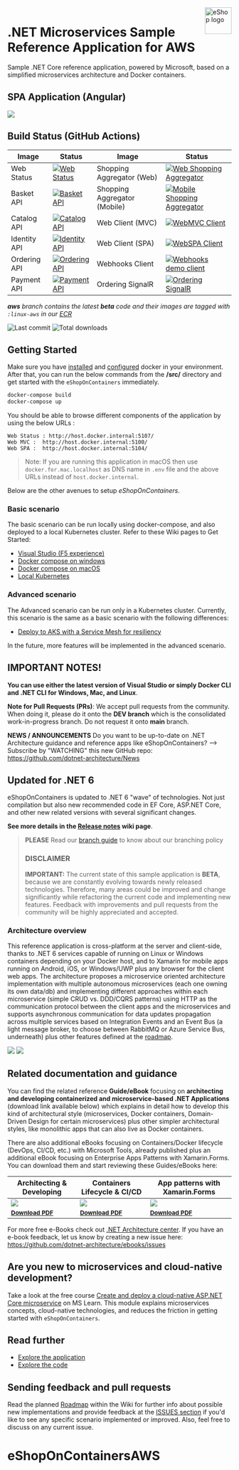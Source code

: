 <a href="https://dot.net/architecture">
   <img src="https://github.com/dotnet-architecture/eShopOnContainers/raw/dev/img/eshop_logo.png" alt="eShop logo" title="eShopOnContainers" align="right" height="60" />
</a>

# .NET Microservices Sample Reference Application for AWS

Sample .NET Core reference application, powered by Microsoft, based on a simplified microservices architecture and Docker containers.

## SPA Application (Angular)

![](img/eshop-spa-app-home.png)

## Build Status (GitHub Actions)

| Image | Status | Image | Status |
| ------------- | ------------- | ------------- | ------------- |
| Web Status |  [![Web Status](https://github.com/zodraz/eShopOnContainersAWS/workflows/webstatus/badge.svg?branch=aws)](https://github.com/zodraz/eShopOnContainersAWS/actions?query=workflow%3Awebstatus) | Shopping Aggregator (Web) | [![Web Shopping Aggregator](https://github.com/zodraz/eShopOnContainersAWS/workflows/webshoppingagg/badge.svg)](https://github.com/zodraz/eShopOnContainersAWS/actions?query=workflow%3Awebshoppingagg) |
| Basket API | [![Basket API](https://github.com/zodraz/eShopOnContainersAWS/workflows/basket-api/badge.svg?branch=aws)](https://github.com/zodraz/eShopOnContainersAWS/actions?query=workflow%3Abasket-api) | Shopping Aggregator (Mobile) | [![Mobile Shopping Aggregator](https://github.com/zodraz/eShopOnContainersAWS/workflows/mobileshoppingagg/badge.svg?branch=aws)](https://github.com/zodraz/eShopOnContainersAWS/actions?query=workflow%3Amobileshoppingagg) |
| Catalog API | [![Catalog API](https://github.com/zodraz/eShopOnContainersAWS/workflows/catalog-api/badge.svg)](https://github.com/zodraz/eShopOnContainersAWS/actions?query=workflow%3Acatalog-api) | Web Client (MVC) | [![WebMVC Client](https://github.com/zodraz/eShopOnContainersAWS/workflows/webmvc/badge.svg?branch=aws)](https://github.com/zodraz/eShopOnContainersAWS/actions?query=workflow%3Awebmvc) |
|Identity API | [![Identity API](https://github.com/zodraz/eShopOnContainersAWS/workflows/identity-api/badge.svg?branch=aws)](https://github.com/zodraz/eShopOnContainersAWS/actions?query=workflow%3Aidentity-api) | Web Client (SPA) | [![WebSPA Client](https://github.com/zodraz/eShopOnContainersAWS/workflows/webspa/badge.svg?branch=aws)](https://github.com/zodraz/eShopOnContainersAWS/actions?query=workflow%3Awebspa) |
| Ordering API | [![Ordering API](https://github.com/zodraz/eShopOnContainersAWS/workflows/ordering-api/badge.svg?branch=aws)](https://github.com/zodraz/eShopOnContainersAWS/actions?query=workflow%3Aordering-api) | Webhooks Client | [![Webhooks demo client](https://github.com/zodraz/eShopOnContainersAWS/workflows/webhooks-client/badge.svg)](https://github.com/zodraz/eShopOnContainersAWS/actions?query=workflow%3Awebhooks-client) |
| Payment API | [![Payment API](https://github.com/zodraz/eShopOnContainersAWS/workflows/payment-api/badge.svg?branch=aws)](https://github.com/zodraz/eShopOnContainersAWS/actions?query=workflow%3Apayment-api) | Ordering SignalR | [![Ordering SignalR](https://github.com/zodraz/eShopOnContainersAWS/workflows/ordering-signalrhub/badge.svg)](https://github.com/zodraz/eShopOnContainersAWS/actions?query=workflow%3Aordering-signalrhub) | |

_**aws** branch contains the latest **beta** code and their images are tagged with `:linux-aws` in our [ECR](https://405110379174.dkr.ecr.eu-central-1.amazonaws.com/eshop)_

![Last commit](https://img.shields.io/github/last-commit/zodraz/eShopOnContainers?style=plastic)
![Total downloads](https://img.shields.io/github/downloads/zodraz/eShopOnContainers/total)

## Getting Started

Make sure you have [installed](https://docs.docker.com/docker-for-windows/install/) and [configured](https://github.com/dotnet-architecture/eShopOnContainers/wiki/Windows-setup#configure-docker) docker in your environment. After that, you can run the below commands from the **/src/** directory and get started with the `eShopOnContainers` immediately.

```powershell
docker-compose build
docker-compose up
```

You should be able to browse different components of the application by using the below URLs :

```
Web Status : http://host.docker.internal:5107/
Web MVC :  http://host.docker.internal:5100/
Web SPA :  http://host.docker.internal:5104/
```

> Note: If you are running this application in macOS then use `docker.for.mac.localhost` as DNS name in `.env` file and the above URLs instead of `host.docker.internal`.

Below are the other avenues to setup _eShopOnContainers_.

### Basic scenario

The basic scenario can be run locally using docker-compose, and also deployed to a local Kubernetes cluster. Refer to these Wiki pages to Get Started:

- [Visual Studio (F5 experience)](https://github.com/dotnet-architecture/eShopOnContainers/wiki/Windows-setup#optional---use-visual-studio)
- [Docker compose on windows](https://github.com/dotnet-architecture/eShopOnContainers/wiki/Windows-setup)
- [Docker compose on macOS](https://github.com/dotnet-architecture/eShopOnContainers/wiki/Mac-setup)
- [Local Kubernetes](https://github.com/dotnet-architecture/eShopOnContainers/wiki/Deploy-to-Local-Kubernetes)

### Advanced scenario

The Advanced scenario can be run only in a Kubernetes cluster. Currently, this scenario is the same as a basic scenario with the following differences:

- [Deploy to AKS with a Service Mesh for resiliency](<https://github.com/dotnet-architecture/eShopOnContainers/wiki/Deploy-to-Azure-Kubernetes-Service-(AKS)>)

In the future, more features will be implemented in the advanced scenario.

## IMPORTANT NOTES!

**You can use either the latest version of Visual Studio or simply Docker CLI and .NET CLI for Windows, Mac, and Linux**.

**Note for Pull Requests (PRs)**: We accept pull requests from the community. When doing it, please do it onto the **DEV branch** which is the consolidated work-in-progress branch. Do not request it onto **main** branch.

**NEWS / ANNOUNCEMENTS**
Do you want to be up-to-date on .NET Architecture guidance and reference apps like eShopOnContainers? --> Subscribe by "WATCHING" this new GitHub repo: https://github.com/dotnet-architecture/News

## Updated for .NET 6

eShopOnContainers is updated to .NET 6 "wave" of technologies. Not just compilation but also new recommended code in EF Core, ASP.NET Core, and other new related versions with several significant changes.

**See more details in the [Release notes](https://github.com/dotnet-architecture/eShopOnContainers/wiki/Release-notes) wiki page**.

> **PLEASE** Read our [branch guide](./branch-guide.md) to know about our branching policy
>
> ### DISCLAIMER
>
> **IMPORTANT:** The current state of this sample application is **BETA**, because we are constantly evolving towards newly released technologies. Therefore, many areas could be improved and change significantly while refactoring the current code and implementing new features. Feedback with improvements and pull requests from the community will be highly appreciated and accepted.

### Architecture overview

This reference application is cross-platform at the server and client-side, thanks to .NET 6 services capable of running on Linux or Windows containers depending on your Docker host, and to Xamarin for mobile apps running on Android, iOS, or Windows/UWP plus any browser for the client web apps.
The architecture proposes a microservice oriented architecture implementation with multiple autonomous microservices (each one owning its own data/db) and implementing different approaches within each microservice (simple CRUD vs. DDD/CQRS patterns) using HTTP as the communication protocol between the client apps and the microservices and supports asynchronous communication for data updates propagation across multiple services based on Integration Events and an Event Bus (a light message broker, to choose between RabbitMQ or Azure Service Bus, underneath) plus other features defined at the [roadmap](https://github.com/dotnet-architecture/eShopOnContainers/wiki/Roadmap).

![](img/eshop_logo.png)
![](img/eShopOnContainers-architecture.png)

## Related documentation and guidance

You can find the related reference **Guide/eBook** focusing on **architecting and developing containerized and microservice-based .NET Applications** (download link available below) which explains in detail how to develop this kind of architectural style (microservices, Docker containers, Domain-Driven Design for certain microservices) plus other simpler architectural styles, like monolithic apps that can also live as Docker containers.

There are also additional eBooks focusing on Containers/Docker lifecycle (DevOps, CI/CD, etc.) with Microsoft Tools, already published plus an additional eBook focusing on Enterprise Apps Patterns with Xamarin.Forms.
You can download them and start reviewing these Guides/eBooks here:

| Architecting & Developing                                                          | Containers Lifecycle & CI/CD                                                     | App patterns with Xamarin.Forms                                                                      |
| ---------------------------------------------------------------------------------- | -------------------------------------------------------------------------------- | ---------------------------------------------------------------------------------------------------- |
| [![](img/architecture-book-cover-large-we.png)](https://aka.ms/microservicesebook) | [![](img/devops-book-cover-large-we.png)](https://aka.ms/dockerlifecycleebook)   | [![](img/xamarin-enterprise-patterns-ebook-cover-large-we.png)](https://aka.ms/xamarinpatternsebook) |
| <sup> <a href='https://aka.ms/microservicesebook'>**Download PDF**</a> </sup>      | <sup> <a href='https://aka.ms/dockerlifecycleebook'>**Download PDF** </a> </sup> | <sup> <a href='https://aka.ms/xamarinpatternsebook'>**Download PDF** </a> </sup>                     |

For more free e-Books check out [.NET Architecture center](https://dot.net/architecture). If you have an e-book feedback, let us know by creating a new issue here: <https://github.com/dotnet-architecture/ebooks/issues>

## Are you new to **microservices** and **cloud-native development**?

Take a look at the free course [Create and deploy a cloud-native ASP.NET Core microservice](https://docs.microsoft.com/en-us/learn/modules/microservices-aspnet-core/) on MS Learn. This module explains microservices concepts, cloud-native technologies, and reduces the friction in getting started with `eShopOnContainers`.

## Read further

- [Explore the application](https://github.com/dotnet-architecture/eShopOnContainers/wiki/Explore-the-application)
- [Explore the code](https://github.com/dotnet-architecture/eShopOnContainers/wiki/Explore-the-code)

## Sending feedback and pull requests

Read the planned [Roadmap](https://github.com/dotnet-architecture/eShopOnContainers/wiki/Roadmap) within the Wiki for further info about possible new implementations and provide feedback at the [ISSUES section](https://github.com/dotnet/eShopOnContainers/issues) if you'd like to see any specific scenario implemented or improved. Also, feel free to discuss on any current issue.

# eShopOnContainersAWS
